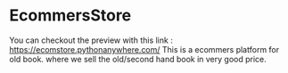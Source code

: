 # EcommersStore
You can checkout the preview with this link : https://ecomstore.pythonanywhere.com/
This is a ecommers platform for old book. where we sell the old/second hand book in very good price. 
